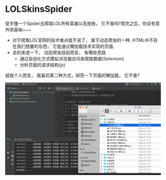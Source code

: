 # LOLSkinsSpider
徒手撸一个Spider去爬取LOL所有英雄以及皮肤， 它不香吗?爬完之后，你会有意外惊喜呦~~~

- 对于爬取LOL官网的技术难点就不说了， 属于动态爬虫的一种. HTML中不存在我们想要的东西， 它是通过懒加载技术实现的页面.
- 总的来说一下， 动态爬虫目前而言， 有哪些思路
  - 通过自动化方式模拟浏览器访问来爬取数据(Selenium)
  - 分析页面的请求结构(js)

就我个人而言， 我喜欢第二种方式，研究一下页面的懒加载， 它不香?

![代码截图](https://github.com/ancherl/LOLSkinsSpider/raw/master/Capture.png)
